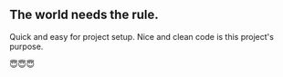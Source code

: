 ## The world needs the rule.

Quick and easy for project setup.
Nice and clean code is this project's purpose.

😇😇😇